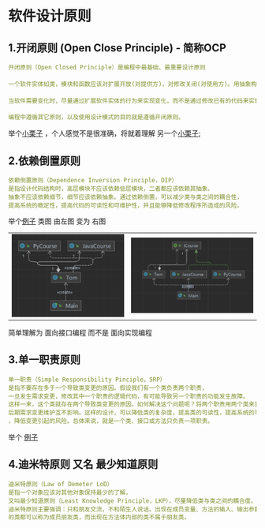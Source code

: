 # 软件设计原则

## 1.开闭原则 (Open Close Principle) - 简称OCP 
```yaml
开闭原则（Open Closed Principle）是编程中最基础、最重要设计原则

一个软件实体如类，模块和函数应该对扩展开放(对提供方)，对修改关闭(对使用方)。用抽象构建框架，用实现扩展细节。

当软件需要变化时，尽量通过扩展软件实体的行为来实现变化，而不是通过修改已有的代码来实现变化。

编程中遵循其它原则，以及使用设计模式的目的就是遵循开闭原则。
```
举个[小栗子](https://www.jianshu.com/p/707906b7bd42) ，个人感觉不是很准确，将就着理解
另一个[小栗子](https://juejin.cn/post/7021511081919152141);

## 2.依赖倒置原则
```yaml
依赖倒置原则（Dependence Inversion Principle，DIP）
是指设计代码结构时，高层模块不应该依赖低层模块，二者都应该依赖其抽象。
抽象不应该依赖细节，细节应该依赖抽象。通过依赖倒置，可以减少类与类之间的耦合性，
提高系统的稳定性，提高代码的可读性和可维护性，并且能够降低修改程序所造成的风险。
```
举个[例子](https://juejin.cn/post/7021771674034896910)
类图 由左图 变为 右图
<table>
    <tr>
        <td> <img src="../../pics/软件设计原则/di1.png"> </td>
        <td> <img src="../../pics/软件设计原则/di2.png"> </td>
    </tr>
</table>

简单理解为 面向接口编程 而不是 面向实现编程

## 3.单一职责原则
```yaml
单一职责（Simple Responsibility Pinciple，SRP）
是指不要存在多于一个导致类变更的原因。假设我们有一个类负责两个职责，
一旦发生需求变更，修改其中一个职责的逻辑代码，有可能导致另一个职责的功能发生故障。
这样一来，这个类就存在两个导致类变更的原因。如何解决这个问题呢？将两个职责用两个类来实现，进行解耦。
后期需求变更维护互不影响。这样的设计，可以降低类的复杂度，提高类的可读性，提高系统的可维护性
，降低变更引起的风险。总体来说，就是一个类、接口或方法只负责一项职责。
```
举个 [例子](https://juejin.cn/post/7021809979287928839)

## 4.迪米特原则 又名 最少知道原则
```yaml
迪米特原则（Law of Demeter LoD）
是指一个对象应该对其他对象保持最少的了解，
又叫最少知道原则（Least Knowledge Principle，LKP），尽量降低类与类之间的耦合度。
迪米特原则主要强调：只和朋友交流，不和陌生人说话。出现在成员变量、方法的输入、输出参数中
的类都可以称为成员朋友类，而出现在方法体内部的类不属于朋友类。
```